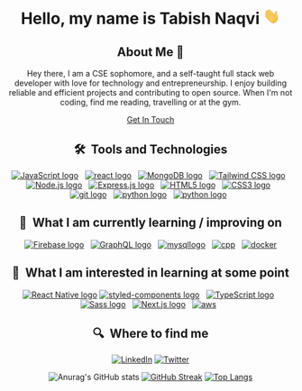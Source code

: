 <div align="center">
<h1> Hello, my name is Tabish Naqvi <img src="https://github.com/ABSphreak/ABSphreak/blob/master/gifs/Hi.gif" width="30"></h1>
  
## About Me 🚀
Hey there, I am a CSE sophomore, and a self-taught full stack web developer with love for technology and entrepreneurship. I enjoy building reliable and efficient projects and contributing to open source. When I'm not coding, find me reading, travelling or at the gym.

<a href="mailto:tabish.naqvi2003@gmail.com">Get In Touch</a>
## 🛠  Tools and Technologies

<a name="learning-now"></a>

[<img src="https://img.shields.io/badge/JavaScript-282C34?logo=javascript&logoColor=F7DF1E" alt="JavaScript logo" title="JavaScript" height="25" />][tech_tools_anchor]
&nbsp;
[<img src="https://img.shields.io/badge/React-282C34?logo=react&logoColor=cyan" alt="react logo" title="react" height="25" />][learning_next_anchor]
&nbsp;
[<img src="https://img.shields.io/badge/MongoDB-282C34?logo=mongodb&logoColor=47A248" alt="MongoDB logo" title="MongoDB" height="25" />][learning_next_anchor]
&nbsp;
[<img src="https://img.shields.io/badge/Tailwind%20CSS-282C34?logo=tailwind-css&logoColor=38B2AC" alt="Tailwind CSS logo" title="Tailwind CSS" height="25" />][learning_next_anchor]
&nbsp;
[<img src="https://img.shields.io/badge/Node.js-282C34?logo=node.js&logoColor=339933" alt="Node.js logo" title="Node.js" height="25" />][learning_next_anchor]
&nbsp;
[<img src="https://img.shields.io/badge/Express-282C34?logo=express&logoColor=FFFFFF" alt="Express.js logo" title="Express.js" height="25" />][learning_next_anchor]
&nbsp;
[<img src="https://img.shields.io/badge/HTML5-282C34?logo=html5&logoColor=E34F26" alt="HTML5 logo" title="HTML5" height="25" />][tech_tools_anchor]
&nbsp;
[<img src="https://img.shields.io/badge/CSS3-282C34?logo=css3&logoColor=1572B6" alt="CSS3 logo" title="CSS3" height="25" />][tech_tools_anchor]
&nbsp;
[<img src="https://img.shields.io/badge/git-282C34?logo=git&logoColor=F05032" alt="git logo" title="git" height="25" />][tech_tools_anchor]
&nbsp;
[<img src="https://img.shields.io/badge/python-282C34?logo=python" alt="python logo" title="python" height="25" />][tech_tools_anchor]
&nbsp;
[<img src="https://img.shields.io/badge/wordpress-282C34?logo=wordpress" alt="python logo" title="Wordpress" height="25" />][tech_tools_anchor]
&nbsp;

<a name="learning-next"></a>

## 📖  What I am currently learning / improving on

[<img src="https://img.shields.io/badge/Firebase-282C34?logo=firebase&logoColor=FFCA28" alt="Firebase logo" title="Firebase" height="25" />][learning_now_anchor]
&nbsp;
[<img src="https://img.shields.io/badge/GraphQL-282C34?logo=graphql&logoColor=E10098" alt="GraphQL logo" title="GraphQL" height="25" />][learning_next_anchor]
&nbsp;
[<img src="https://img.shields.io/badge/MySQL-282C34?logo=mysql" alt="mysqllogo" title="MySQL" height="25" />][learning_now_anchor]
&nbsp;
[<img src="https://img.shields.io/badge/CPP-282C34?logo=C%2B%2B&logoColor=blue" alt="cpp" title="cpp" height="25" />][learning_now_anchor]
&nbsp;
[<img src="https://img.shields.io/badge/docker-282C34?logo=docker&logoColor=blue" alt="docker" title="docker" height="25" />][learning_now_anchor]

## 👾  What I am interested in learning at some point

[<img src="https://img.shields.io/badge/React Native-282C34?logo=react&logoColor=61DAFB" alt="React Native logo" title="React Native" height="25" />][tech_tools_anchor]
[<img src="https://img.shields.io/static/v1?label=&message=styled-components&color=282C34&logo=styled-components&logoColor=DB7093" alt="styled-components logo" title="styled-components" height="25" />][learning_now_anchor]
&nbsp;
[<img src="https://img.shields.io/badge/TypeScript-282C34?logo=typescript&logoColor=3178C6" alt="TypeScript logo" title="TypeScript" height="25" />][tech_tools_anchor]
&nbsp;
[<img src="https://img.shields.io/badge/Sass-282C34?logo=sass&logoColor=CC6699" alt="Sass logo" title="Sass" height="25" />][learning_next_anchor]
&nbsp;
[<img src="https://img.shields.io/badge/Next.js-282C34?logo=next.js&logoColor=FFFFFF" alt="Next.js logo" title="Next.js" height="25" />][learning_next_anchor]
&nbsp;
[<img src="https://img.shields.io/badge/AWS-282C34?logo=amazon" alt="aws" title="Amazon Web Services" height="25" />][learning_now_anchor]
&nbsp;


[tech_tools_anchor]: #bonjour--
[learning_now_anchor]: #learning-now
[learning_next_anchor]: #learning-next
## 🔍  Where to find me

<a href = "https://www.linkedin.com/in/tabish-naqvi-a4a723103/">![LinkedIn](https://img.shields.io/badge/linkedin-%230077B5.svg?style=for-the-badge&logo=linkedin&logoColor=white)</a>    <a href = "https://twitter.com/gunhawke23">![Twitter](https://img.shields.io/badge/Twitter-%231DA1F2.svg?style=for-the-badge&logo=Twitter&logoColor=white)</a>


![Anurag's GitHub stats](https://github-readme-stats.vercel.app/api?username=tabishnaqvi1311&theme=calm\&rank_icon=github)
[![GitHub Streak](https://streak-stats.demolab.com/?user=tabishnaqvi1311&theme=blood-dark)](https://git.io/streak-stats)
[![Top Langs](https://github-readme-stats.vercel.app/api/top-langs/?username=tabishnaqvi1311&layout=donut)](https://github.com/anuraghazra/github-readme-stats)
</div>
